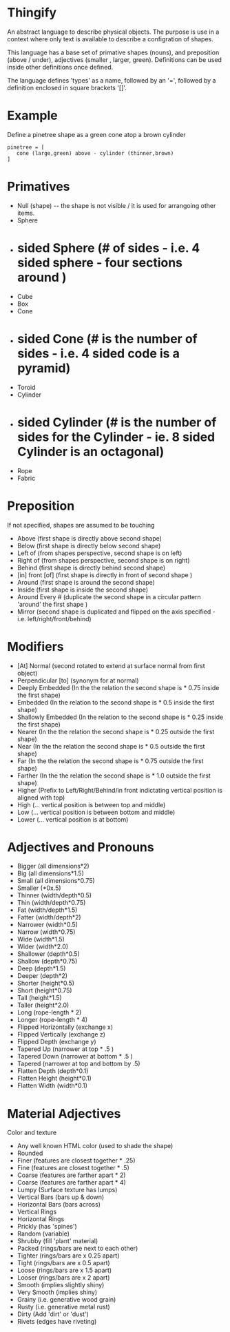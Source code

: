 # Thingify

An abstract language to describe physical objects.  The purpose is use in a context where only text is available to describe a configration of shapes.

This language has a base set of primative shapes (nouns), and preposition (above / under), adjectives (smaller , larger, green).  Definitions can be used inside other definitions once defined.

The language defines 'types' as a name, followed by an '=', followed by a definition enclosed in square brackets '[]'.

# Example

Define a pinetree shape as a green cone atop a brown cylinder

```
pinetree = [
   cone (large,green) above - cylinder (thinner,brown)
]
```

# Primatives

- Null (shape) -- the shape is not visible / it is used for arrangoing other items.
- Sphere
- # sided Sphere (# of sides - i.e. 4 sided sphere - four sections around )
- Cube
- Box
- Cone
- # sided Cone (# is the number of sides - i.e. 4 sided code is a pyramid)
- Toroid
- Cylinder
- # sided Cylinder (# is the number of sides for the Cylinder - ie. 8 sided Cylinder is an octagonal) 
- Rope
- Fabric

# Preposition

If not specified, shapes are assumed to be touching

- Above  (first shape is directly above second shape)
- Below  (first shape is directly below second shape)
- Left of (from shapes perspective, second shape is on left)
- Right of (from shapes perspective, second shape is on right)
- Behind (first shape is directly behind second shape)
- [in] front [of] (first shape is directly in front of second shape )
- Around (first shape is around the second shape)
- Inside (first shape is inside the second shape)
- Around Every # (duplicate the second shape in a circular pattern 'around' the first shape )
- Mirror (second shape is duplicated and flipped on the axis specified - i.e. left/right/front/behind)

# Modifiers

- [At] Normal (second rotated to extend at surface normal from first object)
- Perpendicular [to] (synonym for at normal)
- Deeply Embedded (In the the relation the second shape is \* 0.75 inside the first shape)
- Embedded (In the relation to the second shape is \* 0.5 inside the first shape)
- Shallowly Embedded (In the relation to the second shape is \* 0.25 inside the first shape)
- Nearer (In the the relation the second shape is \* 0.25 outside the first shape)
- Near (In the the relation the second shape is \* 0.5 outside the first shape)
- Far (In the the relation the second shape is \* 0.75 outside the first shape)
- Farther (In the the relation the second shape is \* 1.0 outside the first shape)
- Higher (Prefix to Left/Right/Behind/in front indictating vertical position is aligned with top)
- High  (... vertical position is between top and middle)
- Low   (... vertical position is between bottom and middle)
- Lower (... vertical position is at bottom)

# Adjectives and Pronouns

- Bigger  (all dimensions\*2)
- Big     (all dimensions\*1.5)
- Small   (all dimensions\*0.75)
- Smaller (\*0x.5) 
- Thinner (width/depth\*0.5)
- Thin    (width/depth\*0.75) 
- Fat     (width/depth\*1.5)  
- Fatter  (width/depth\*2)
- Narrower  (width\*0.5) 
- Narrow   (width\*0.75) 
- Wide     (width\*1.5)
- Wider    (width\*2.0)
- Shallower  (depth\*0.5)
- Shallow    (depth\*0.75)
- Deep       (depth\*1.5)
- Deeper     (depth\*2)
- Shorter    (height\*0.5)
- Short    (height\*0.75)
- Tall     (height\*1.5)
- Taller   (height\*2.0)
- Long     (rope-length * 2)
- Longer   (rope-length * 4)
- Flipped Horizontally (exchange x)
- Flipped Vertically (exchange z)
- Flipped Depth (exchange y)
- Tapered Up    (narrower at top * .5 )
- Tapered Down  (narrower at bottom * .5 )
- Tapered (narrower at top and bottom by .5)
- Flatten Depth  (depth\*0.1)
- Flatten Height (height\*0.1)
- Flatten Width  (width\*0.1) 

# Material Adjectives

Color and texture

- Any well known HTML color (used to shade the shape)
- Rounded
- Finer (features are closest together * .25)
- Fine  (features are closest together * .5)
- Coarse (features are farther apart * 2)
- Coarse (features are farther apart * 4)
- Lumpy (Surface texture has lumps)
- Vertical Bars (bars up & down)
- Horizontal Bars (bars across)
- Vertical Rings
- Horizontal Rings
- Prickly (has 'spines')
- Random (variable)
- Shrubby (fill 'plant' material)
- Packed (rings/bars are next to each other)
- Tighter (rings/bars are x 0.25 apart)
- Tight (rings/bars are x 0.5 apart)
- Loose (rings/bars are x 1.5 apart)
- Looser (rings/bars are x 2 apart)
- Smooth (implies slightly shiny)
- Very Smooth (implies shiny)
- Grainy (i.e. generative wood grain)
- Rusty (i.e. generative metal rust)
- Dirty (Add 'dirt' or 'dust')
- Rivets (edges have riveting)









